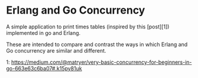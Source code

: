 Erlang and Go Concurrency
=========================

A simple application to print times tables (inspired by this [post][1]) implemented in go and Erlang.

These are intended to compare and contrast the ways in which Erlang and Go concurrency are similar and
different.
		
1: https://medium.com/@matryer/very-basic-concurrency-for-beginners-in-go-663e63c6ba07#.k15py81uk
